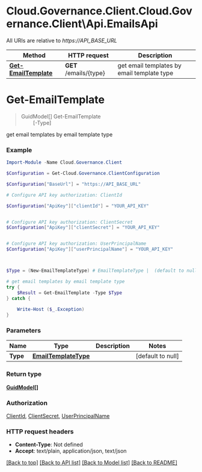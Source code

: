 # Cloud.Governance.Client.Cloud.Governance.Client\Api.EmailsApi

All URIs are relative to *https://API_BASE_URL*

Method | HTTP request | Description
------------- | ------------- | -------------
[**Get-EmailTemplate**](EmailsApi.md#Get-EmailTemplate) | **GET** /emails/{type} | get email templates by email template type


<a name="Get-EmailTemplate"></a>
# **Get-EmailTemplate**
> GuidModel[] Get-EmailTemplate<br>
> &nbsp;&nbsp;&nbsp;&nbsp;&nbsp;&nbsp;&nbsp;&nbsp;[-Type] <PSCustomObject><br>

get email templates by email template type

### Example
```powershell
Import-Module -Name Cloud.Governance.Client

$Configuration = Get-Cloud.Governance.ClientConfiguration

$Configuration["BaseUrl"] = "https://API_BASE_URL"

# Configure API key authorization: ClientId

$Configuration["ApiKey"]["clientId"] = "YOUR_API_KEY"


# Configure API key authorization: ClientSecret
$Configuration["ApiKey"]["clientSecret"] = "YOUR_API_KEY"


# Configure API key authorization: UserPrincipalName
$Configuration["ApiKey"]["userPrincipalName"] = "YOUR_API_KEY"



$Type = (New-EmailTemplateType) # EmailTemplateType |  (default to null)

# get email templates by email template type
try {
    $Result = Get-EmailTemplate -Type $Type
} catch {
    
    Write-Host ($_.Exception)
}
```

### Parameters

Name | Type | Description  | Notes
------------- | ------------- | ------------- | -------------
 **Type** | [**EmailTemplateType**](EmailTemplateType.md)|  | [default to null]

### Return type

[**GuidModel[]**](GuidModel.md)

### Authorization

[ClientId](../README.md#ClientId), [ClientSecret](../README.md#ClientSecret), [UserPrincipalName](../README.md#UserPrincipalName)

### HTTP request headers

 - **Content-Type**: Not defined
 - **Accept**: text/plain, application/json, text/json

[[Back to top]](#) [[Back to API list]](../README.md#documentation-for-api-endpoints) [[Back to Model list]](../README.md#documentation-for-models) [[Back to README]](../README.md)

